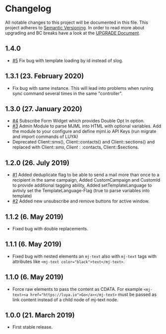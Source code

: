 # Changelog

All notable changes to this project will be documented in this file. This project adheres to [Semantic Versioning](http://semver.org/).
In order to read more about upgrading and BC breaks have a look at the [UPGRADE Document](UPGRADE.md).

## 1.4.0

+ [#5](https://github.com/luyadev/luya-mailjet/pull/5) Fix bug with template loading by id instead of slog.

## 1.3.1 (23. February 2020)

+ Fix bug with same instance. This will lead into problems when runing sync command several times in the same "controller".

## 1.3.0 (27. January 2020)

+ [#4](https://github.com/luyadev/luya-mailjet/pull/4) Subscribe Form Widget which provides Double Opt In option.
+ [#3](https://github.com/luyadev/luya-mailjet/pull/3) Admin Module to parse MJML into HTML with optional variables. Add the module to your configure and define mjml.io API Keys (run migrate and import commands of LUYA)
+ Deprecated Client::sms(), Client::contacts() and Client::sections() and replaced with Client::$sms, Client::$contacts, Client::$sections.

## 1.2.0 (26. July 2019)

+ [#1](https://github.com/luyadev/luya-mailjet/pull/1) Added deduplicate flag to be able to send a mail more than once to a recipient in the same campaign, Added CustomCampaign and CustomId to provide additional tagging ability, Added setTemplateLanguage to avtivly set the TemplateLanguage-Flag (true to parse variables into template)
+ [#2](https://github.com/luyadev/luya-mailjet/pull/2) Added new unsubscribe and remove buttons for active window.

## 1.1.2 (6. May 2019)

+ Fixed bug with double replacements.

## 1.1.1 (6. May 2019)

+ Fixed bug with nested elements an `mj-text` also with `mj-text` tags with attributes like `<mj-text color="black">text</mj-text>`.

## 1.1.0 (6. May 2019)

+ Force raw elements to pass the content as CDATA. For example `<mj-text><a href="https://luya.io">Go</a></mj-text>` must be passed as link content instead of a child node of mj-text node.

## 1.0.0 (21. March 2019)

+ First stable release.
